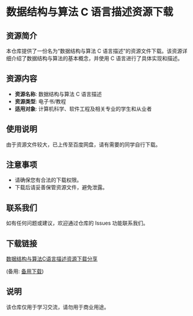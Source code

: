 # 数据结构与算法 C 语言描述资源下载

## 资源简介

本仓库提供了一份名为“数据结构与算法 C 语言描述”的资源文件下载。该资源详细介绍了数据结构与算法的基本概念，并使用 C 语言进行了具体实现和描述。

## 资源内容

- **资源名称**: 数据结构与算法 C 语言描述
- **资源类型**: 电子书/教程
- **适用对象**: 计算机科学、软件工程及相关专业的学生和从业者

## 使用说明

由于资源文件较大，已上传至百度网盘，请有需要的同学自行下载。

## 注意事项

- 请确保您有合法的下载权限。
- 下载后请妥善保管资源文件，避免泄露。

## 联系我们

如有任何问题或建议，欢迎通过仓库的 Issues 功能联系我们。

## 下载链接
[数据结构与算法C语言描述资源下载分享](https://pan.quark.cn/s/04767049453d) 

(备用: [备用下载](https://pan.baidu.com/s/1jfbPXgzuj5h18TuhkO76DQ?pwd=1234))

## 说明

该仓库仅用于学习交流，请勿用于商业用途。
